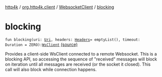 [http4k](../../index.md) / [org.http4k.client](../index.md) / [WebsocketClient](index.md) / [blocking](./blocking.md)

# blocking

`fun blocking(uri: `[`Uri`](../../org.http4k.core/-uri/index.md)`, headers: `[`Headers`](../../org.http4k.core/-headers.md)` = emptyList(), timeout: Duration = ZERO): `[`WsClient`](../../org.http4k.testing/-ws-client/index.md) [(source)](https://github.com/http4k/http4k/blob/master/http4k-client-websocket/src/main/kotlin/org/http4k/client/WebsocketClient.kt#L67)

Provides a client-side WsClient connected to a remote Websocket. This is a blocking API, so accessing the sequence of "received"
messages will block on iteration until all messages are received (or the socket it closed). This call will also
block while connection happens.

